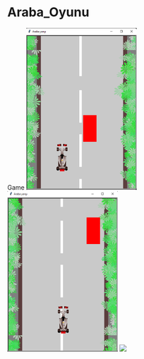 # Araba_Oyunu
Game
<img src="https://github.com/Alprenplt/Araba_Oyunu/blob/main/1.png" width="250" heigth="500"/>
<img src="https://github.com/Alprenplt/Araba_Oyunu/blob/main/2.png" width="250" heigth="500"/>
<img src="https://github.com/Alprenplt/Araba_Oyunu/blob/main/4.png" width="250" heigth="500" />
